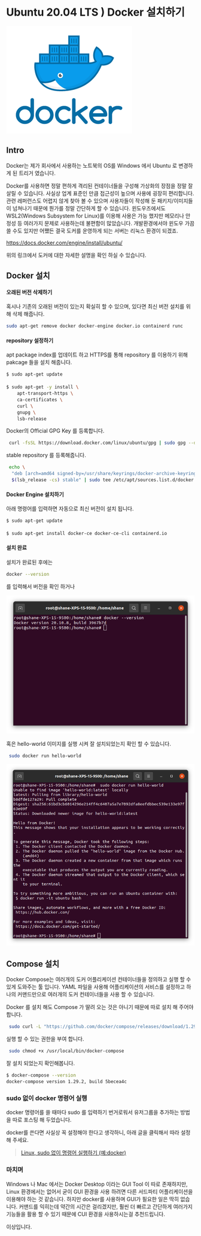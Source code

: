 # Ubuntu 20.04 LTS ) Docker 설치하기 

![Empowering App Development for Developers | Docker](https://raw.githubusercontent.com/Shane-Park/mdblog/main/OS/linux/ubuntu/docker.assets/docker_facebook_share.png)

## Intro

Docker는 제가 회사에서 사용하는 노트북의 OS를 Windows 에서 Ubuntu 로 변경하게 된 트리거 였습니다.

Docker를 사용하면 정말 편하게 격리된 컨테이너들을 구성해 가상화의 장점을 정말 잘 살릴 수 있습니다. 사실상 업계 표준인 만큼 접근성이 높으며 사용에 굉장히 편리합니다. 관련 레퍼런스도 어렵지 않게 찾아 볼 수 있으며 사용자들이 작성해 둔 패키지/이미지들이 넘쳐나기 때문에 뭔가를 정말 간단하게 할 수 있습니다. 윈도우즈에서도 WSL2(Windows Subsystem for Linux)를 이용해 사용은 가능 했지만 메모리나 안정성 등 여러가지 문제로 사용하는데 불편함이 많았습니다. 개발환경에서야 윈도우 가끔 쓸 수도 있지만 어쨌든 결국 도커를 운영하게 되는 서버는 리눅스 환경이 되겠죠.

https://docs.docker.com/engine/install/ubuntu/

위의 링크에서 도커에 대한 자세한 설명을 확인 하실 수 있습니다.

## Docker 설치

#### 오래된 버전 삭제하기

혹시나 기존의 오래된 버전이 있는지 확실히 할 수 있으며, 있다면 최신 버전 설치를 위해 삭제 해줍니다.

```bash
sudo apt-get remove docker docker-engine docker.io containerd runc
```

#### repository 설정하기

apt package index를 업데이트 하고 HTTPS를 통해 repository 를 이용하기 위해 pakcage 들을 설치 해줍니다.

```bash
$ sudo apt-get update
 
$ sudo apt-get -y install \
    apt-transport-https \
    ca-certificates \
    curl \
    gnupg \
    lsb-release
```

Docker의 Official GPG Key 를 등록합니다.

```bash
 curl -fsSL https://download.docker.com/linux/ubuntu/gpg | sudo gpg --dearmor -o /usr/share/keyrings/docker-archive-keyring.gpg
```

stable repository 를 등록해줍니다.

```bash
 echo \
  "deb [arch=amd64 signed-by=/usr/share/keyrings/docker-archive-keyring.gpg] https://download.docker.com/linux/ubuntu \
  $(lsb_release -cs) stable" | sudo tee /etc/apt/sources.list.d/docker.list > /dev/null
```

#### Docker Engine 설치하기

아래 명령어를 입력하면 자동으로 최신 버전이 설치 됩니다.

```bash
$ sudo apt-get update
 
$ sudo apt-get install docker-ce docker-ce-cli containerd.io
```

#### 설치 완료

설치가 완료된 후에는

```bash
docker --version
```

를 입력해서 버전을 확인 하거나

![image-20210919181521058](https://raw.githubusercontent.com/Shane-Park/mdblog/main/OS/linux/ubuntu/docker.assets/image-20210919181521058.png)

 혹은 hello-world 이미지를 실행 시켜 잘 설치되었는지 확인 할 수 있습니다.

```bash
 sudo docker run hello-world
```

![image-20210919181654082](https://raw.githubusercontent.com/Shane-Park/mdblog/main/OS/linux/ubuntu/docker.assets/image-20210919181654082.png)

## Compose 설치

Docker Compose는 여러개의 도커 어플리케이션 컨테이너들을 정의하고 실행 할 수 있게 도와주는 툴 입니다. YAML 파일을 사용해 어플리케이션의 서비스를 설정하고 하나의 커맨드만으로 여러개의 도커 컨테이너들을 사용 할 수 있습니다.

Docker 를 설치 해도 Compose 가 딸려 오는 것은 아니기 때문에 따로 설치 해 주어야 합니다.

```bash
 sudo curl -L "https://github.com/docker/compose/releases/download/1.29.2/docker-compose-$(uname -s)-$(uname -m)" -o /usr/local/bin/docker-compose
```

실행 할 수 있는 권한을 부여 합니다.

```bash
 sudo chmod +x /usr/local/bin/docker-compose
```

잘 설치 되었는지 확인해봅니다.

```bash
$ docker-compose --version
docker-compose version 1.29.2, build 5becea4c
```



### sudo 없이 docker 명령어 실행

docker 명령어를 쓸 때마다 sudo 를 입력하기 번거로워서 유저그룹을 추가하는 방법을 따로 포스팅 해 두었습니다.

docker를 쓴다면 사실상 꼭 설정해야 한다고 생각하니, 아래 글을 클릭해서 따라 설정 해 주세요.

> [Linux, sudo 없이 명령어 실행하기 (예:docker)](https://shanepark.tistory.com/250)

### 마치며

Windows 나 Mac 에서는 Docker Desktop 이라는 GUI Tool 이 따로 존재하지만, Linux 환경에서는 없어서 굳이 GUI 환경을 사용 하려면 다른 서드파티 어플리케이션을 이용해야 하는 것 같습니다. 하지만 docker를 사용하며 GUI가 필요한 일은 딱히 없습니다. 커맨드를 익히는데 약간의 시간은 걸리겠지만, 훨씬 더 빠르고 간단하게 여러가지 기능들을 활용 할 수 있기 때문에 CUI 환경을 사용하시는걸 추천드립니다.

이상입니다.